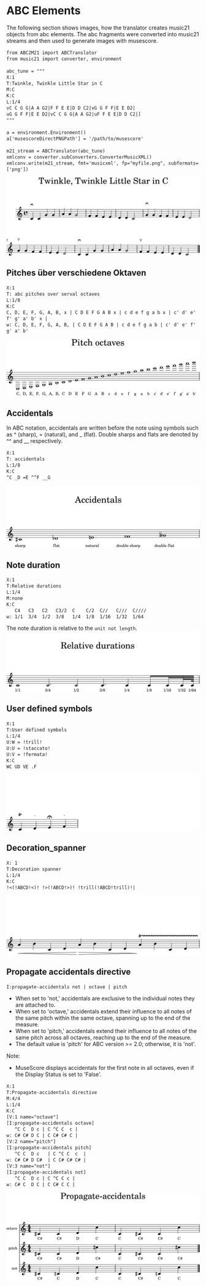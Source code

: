 
# ABC Elements

The following section shows images, how the translator creates music21 objects 
from abc elements. 
The abc fragments were converted into music21 streams and then used to generate images with musescore.

```
from ABC2M21 import ABCTranslator 
from music21 import converter, environment

abc_tune = """
X:1
T:Twinkle, Twinkle Little Star in C
M:C
K:C
L:1/4
vC C G G|A A G2|F F E E|D D C2|vG G F F|E E D2|
uG G F F|E E D2|vC C G G|A A G2|uF F E E|D D C2|]
"""

a = environment.Environment()
a['musescoreDirectPNGPath'] = '/path/to/musescore'

m21_stream = ABCTranslator(abc_tune)
xmlconv = converter.subConverters.ConverterMusicXML()
xmlconv.write(m21_stream, fmt='musicxml', fp="myfile.png", subformats=['png'])
```
![twinkle](images/twinkle.png)

## Pitches über verschiedene Oktaven
```
X:1
T: abc pitches over serval octaves
L:1/8
K:C
C, D, E, F, G, A, B, x | C D E F G A B x | c d e f g a b x | c' d' e' f' g' a' b' x |
w: C, D, E, F, G, A, B, | C D E F G A B | c d e f g a b | c' d' e' f' g' a' b' 
```
![abc pitches over serval octave](images/pitch_octaves.png)

## Accidentals
In ABC notation, accidentals are written before the note using symbols such as ^ (sharp), = (natural), and _ (flat). 
Double sharps and flats are denoted by ^^ and __ respectively.
```
X:1
T: accidentals
L:1/8
K:C
^C _D =E ^^F __G
```
![abc pitches over serval octave](images/accidentals.png)

## Note duration
```
X:1
T:Relative durations
L:1/4
M:none
K:C
   C4   C3   C2   C3/2  C    C/2  C//   C///  C////
w: 1/1  3/4  1/2  3/8   1/4  1/8  1/16  1/32  1/64 
```
The note duration is relative to the `unit not length`.
![note durations](images/note_duration.png)

## User defined symbols
```
X:1
T:User defined symbols
L:1/4
U:W = !trill!
U:U = !staccato!
U:V = !fermata!
K:C
WC UD VE .F
```
![user defined symbols](images/user_defined_symbols.png)

## Decoration_spanner
```
X: 1
T:Decoration spanner
L:1/4
K:C
!<(!ABCD!<)! !>(!ABCD!>)! !trill(!ABCD!trill)!|
```
![Decoration spanner](images/decoration_spanner.png)

## Propagate accidentals directive
`I:propagate-accidentals not | octave | pitch`

* When set to 'not,' accidentals are exclusive to the individual notes they are attached to.
* When set to 'octave,' accidentals extend their influence to all notes of the same pitch within 
the same octave, spanning up to the end of the measure. 
* When set to 'pitch,' accidentals extend their influence to all notes of the same pitch 
across all octaves, reaching up to the end of the measure.
* The default value is 'pitch' for ABC version >= 2.0; otherwise, it is 'not'.

Note:
* MuseScore displays accidentals for the first note in all octaves, even if the Display Status is set to 'False'.
```
X:1
T:Propagate-accidentals directive
M:4/4
L:1/4
K:C
[V:1 name="octave"]
[I:propagate-accidentals octave]
   ^C C  D c | C ^C C  c |
w: C# C# D C | C C# C# C |
[V:2 name="pitch"]
[I:propagate-accidentals pitch]
   ^C C  D c   | C ^C C  c  |
w: C# C# D C#  | C C# C# C# |
[V:3 name="not"]
[I:propagate-accidentals not]
   ^C C  D c | C ^C C c |
w: C# C  D C | C C# C C |
```
![propagate-accidentals directive](images/propagate_accidentals.png)
